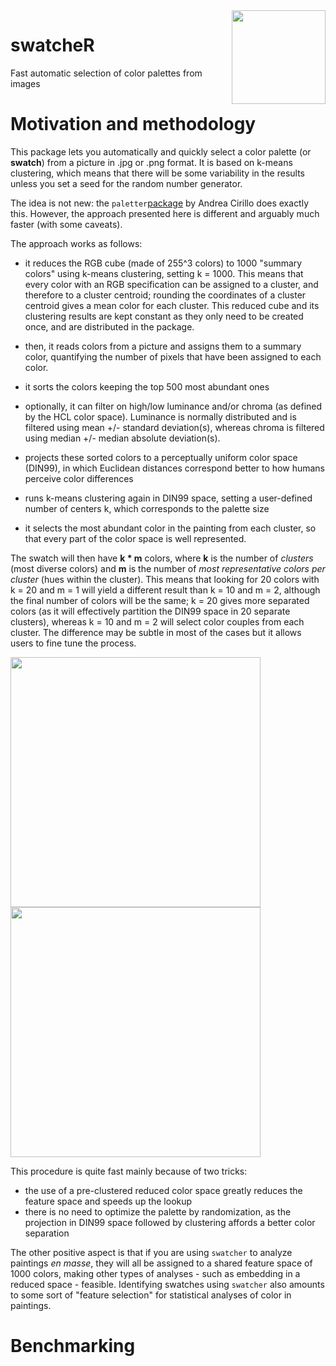 <img src="https://user-images.githubusercontent.com/21171362/171850532-ded8fd04-6233-4f68-b278-2a23bf1ee495.png" align="right" alt="" width="150" />

# swatcheR
Fast automatic selection of color palettes from images

# Motivation and methodology
This package lets you automatically and quickly select a color palette (or **swatch**) from a picture in .jpg or .png format. It is based on k-means clustering, which means that there will be some variability in the results unless you set a seed for the random number generator. 

The idea is not new: the `paletter`[package](https://github.com/AndreaCirilloAC/paletter) by Andrea Cirillo does exactly this. However, the approach presented here is different and arguably much faster (with some caveats). 

The approach works as follows:

- it reduces the RGB cube (made of 255^3 colors) to 1000 "summary colors" using k-means clustering, setting k = 1000. This means that every color with an RGB specification can be assigned to a cluster, and therefore to a cluster centroid; rounding the coordinates of a cluster centroid gives a mean color for each cluster. This reduced cube and its clustering results are kept constant as they only need to be created once, and are distributed in the package.

- then, it reads colors from a picture and assigns them to a summary color, quantifying the number of pixels that have been assigned to each color. 

- it sorts the colors keeping the top 500 most abundant ones

- optionally, it can filter on high/low luminance and/or chroma (as defined by the HCL color space). Luminance is normally distributed and is filtered using mean +/- standard deviation(s), whereas chroma is filtered using median +/- median absolute deviation(s). 


- projects these sorted colors to a perceptually uniform color space (DIN99), in which Euclidean distances correspond better to how humans perceive color differences

- runs k-means clustering again in DIN99 space, setting a user-defined number of centers k, which corresponds to the palette size

- it selects the most abundant color in the painting from each cluster, so that every part of the color space is well represented.

The swatch will then have **k * m** colors, where **k** is the number of *clusters* (most diverse colors) and **m** is the number of *most representative colors per cluster* (hues within the cluster). This means that looking for 20 colors with k = 20 and m = 1 will yield a different result than k = 10 and m = 2, although the final number of colors will be the same; k = 20 gives more separated colors (as it will effectively partition the DIN99 space in 20 separate clusters), whereas k = 10 and m = 2 will select color couples from each cluster. The difference may be subtle in most of the cases but it allows users to fine tune the process.


<p float="left">
  <img src="https://user-images.githubusercontent.com/21171362/171857049-cf10f09b-a1ee-4557-a0dd-4098671c1440.png" height="400" />
  <img src="https://user-images.githubusercontent.com/21171362/171857470-fa09a096-f1ea-4f55-bd66-5ddce60328c6.png" height="400" /> 
</p>


This procedure is quite fast mainly because of two tricks:

- the use of a pre-clustered reduced color space greatly reduces the feature space and speeds up the lookup 
- there is no need to optimize the palette by randomization, as the projection in DIN99 space followed by clustering affords a better color separation

The other positive aspect is that if you are using `swatcher` to analyze paintings _en masse_, they will all be assigned to a shared feature space of 1000 colors, making other types of analyses - such as embedding in a reduced space - feasible. Identifying swatches using `swatcher` also amounts to some sort of "feature selection" for statistical analyses of color in paintings. 

# Benchmarking





